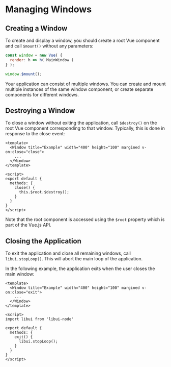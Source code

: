 # Managing Windows

## Creating a Window

To create and display a window, you should create a root Vue component and call `$mount()` without any parameters:

```javascript
const window = new Vue( {
  render: h => h( MainWindow )
} );

window.$mount();
```

Your application can consist of multiple windows. You can create and mount multiple instances of the same window component, or create separate components for different windows.

## Destroying a Window

To close a window without exiting the application, call `$destroy()` on the root Vue component corresponding to that window. Typically, this is done in response to the close event:

```markup
<template>
  <Window title="Example" width="400" height="100" margined v-on:close="close">
    ...
  </Window>
</template>

<script>
export default {
  methods: {
    close() {
      this.$root.$destroy();
    }
  }
}
</script>
```

Note that the root component is accessed using the `$root` property which is part of the Vue.js API.

## Closing the Application

To exit the application and close all remaining windows, call `libui.stopLoop()`. This will abort the main loop of the application.

In the following example, the application exits when the user closes the main window:

```markup
<template>
  <Window title="Example" width="400" height="100" margined v-on:close="exit">
    ...
  </Window>
</template>

<script>
import libui from 'libui-node'

export default {
  methods: {
    exit() {
      libui.stopLoop();
    }
  }
}
</script>
```

